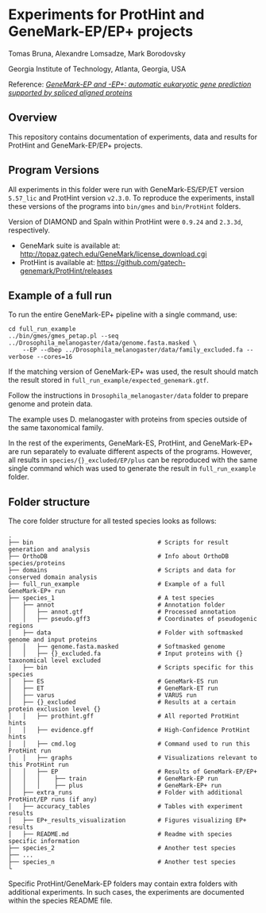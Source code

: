 # Experiments for ProtHint and GeneMark-EP/EP+ projects

Tomas Bruna, Alexandre Lomsadze, Mark Borodovsky

Georgia Institute of Technology, Atlanta, Georgia, USA

Reference: [_GeneMark-EP and -EP+: automatic eukaryotic gene prediction supported by spliced aligned proteins_](https://www.biorxiv.org/content/10.1101/2019.12.31.891218v1)


## Overview

This repository contains documentation of experiments, data and results for
ProtHint and GeneMark-EP/EP+ projects.

## Program Versions

All experiments in this folder were run with GeneMark-ES/EP/ET version `5.57_lic` and ProtHint version
`v2.3.0`. To reproduce the experiments, install these versions of the programs into
`bin/gmes` and `bin/ProtHint` folders.

Version of DIAMOND and Spaln within ProtHint were `0.9.24` and `2.3.3d`, respectively.

* GeneMark suite is available at: http://topaz.gatech.edu/GeneMark/license_download.cgi
* ProtHint is available at: https://github.com/gatech-genemark/ProtHint/releases

## Example of a full run

To run the entire GeneMark-EP+ pipeline with a single command, use:

    cd full_run_example
    ../bin/gmes/gmes_petap.pl --seq ../Drosophila_melanogaster/data/genome.fasta.masked \
        --EP --dbep ../Drosophila_melanogaster/data/family_excluded.fa --verbose --cores=16

If the matching version of GeneMark-EP+ was used, the result should match the result
stored in `full_run_example/expected_genemark.gtf`. 

Follow the instructions in `Drosophila_melanogaster/data` folder to prepare genome and protein data.

The example uses D. melanogaster with proteins from species outside of the same
taxonomical family.

In the rest of the experiments, GeneMark-ES, ProtHint, and GeneMark-EP+ are run separately
to evaluate different aspects of the programs. However, all results in
`species/{}_excluded/EP/plus` can be reproduced with the same single command which was
used to generate the result in `full_run_example` folder.

## Folder structure

The core folder structure for all tested species looks as follows:

    .
    ├── bin                                   # Scripts for result generation and analysis
    ├── OrthoDB                               # Info about OrthoDB species/proteins
    ├── domains                               # Scripts and data for conserved domain analysis
    ├── full_run_example                      # Example of a full GeneMark-EP+ run
    ├── species_1                             # A test species
    │   ├── annot                             # Annotation folder
    │   │   ├── annot.gtf                     # Processed annotation
    │   │   ├── pseudo.gff3                   # Coordinates of pseudogenic regions
    │   ├── data                              # Folder with softmasked genome and input proteins
    │   │   ├── genome.fasta.masked           # Softmasked genome
    │   │   ├── {}_excluded.fa                # Input proteins with {} taxonomical level excluded
    │   ├── bin                               # Scripts specific for this species
    │   ├── ES                                # GeneMark-ES run
    │   ├── ET                                # GeneMark-ET run
    │   ├── varus                             # VARUS run
    │   ├── {}_excluded                       # Results at a certain protein exclusion level {}
    │   │   ├── prothint.gff                  # All reported ProtHint hints
    │   │   ├── evidence.gff                  # High-Confidence ProtHint hints
    │   │   ├── cmd.log                       # Command used to run this ProtHint run
    │   │   ├── graphs                        # Visualizations relevant to this ProtHint run
    │   │   ├── EP                            # Results of GeneMark-EP/EP+
    │   │   │    ├── train                    # GeneMark-EP run
    │   │   │    ├── plus                     # GeneMark-EP+ run
    │   ├── extra_runs                        # Folder with additional ProtHint/EP runs (if any)
    │   ├── accuracy_tables                   # Tables with experiment results
    │   ├── EP+_results_visualization         # Figures visualizing EP+ results
    │   ├── README.md                         # Readme with species specific information
    ├── species_2                             # Another test species
    ├── ...
    ├── species_n                             # Another test species
    └


Specific ProtHint/GeneMark-EP folders may contain extra folders with
additional experiments. In such cases, the experiments are documented within
the species README file.
